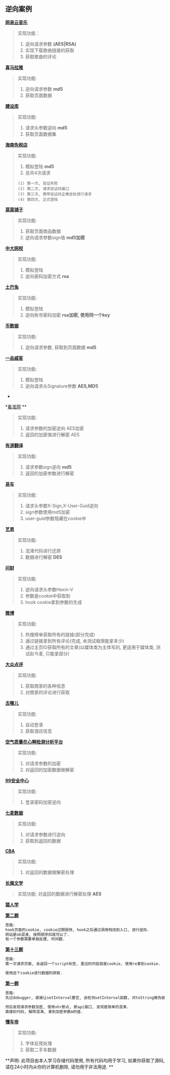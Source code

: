## 逆向案例

**[网易云音乐](https://music.163.com/)**
> 实现功能：
> 1. 逆向请求参数   **(AES|RSA)**
> 2. 实现下载歌曲链接的获取
> 3. 获取歌曲的评论

**[喜马拉雅](https://www.ximalaya.com/category/a3_b10880/p2/)**
> 实现功能:
> 1. 逆向请求参数  **md5**
> 2. 获取页面数据

**[建设库](https://www.jiansheku.com/search/expired/?page=5)**
> 实现功能:
> 1. 请求头参数逆向  **md5**
> 2. 获取页面数据集

**[海南免税店](https://m.hltmsp.com/passport/login?backURL=%2F%2Fm.hltmsp.com%2Fuser)**
> 实现功能:
> 1. 模拟登陆  **md5**
> 2. 总共4次请求
> ```
> (1) 第一次, 验证失败
> (2) 第二次, 请求验证码接口
> (3) 第三次, 携带验证码正确坐标进行请求
> (4) 第四次, 正式登陆

**[莫莫铺子](http://mmpz.ttzhuijuba.com/?r=/l&cids=9&site=classify&sort=0)**
> 实现功能:
> 1. 获取页面商品数据
> 2. 逆向请求参数sign值  **md5加密**

**[中大网校](https://ke.wangxiao.cn/)**
> 实现功能:
> 1. 模拟登陆
> 2. 逆向密码加密方式  **rsa**

**[土巴兔](https://www.to8to.com/new_login.php)**
> 实现功能:
> 1. 模拟登陆
> 2. 逆向账号密码加密  **rsa加密, 使用同一个key**

**[币数据](https://www.mytokencap.com/)**
> 实现功能:
> 1. 逆向请求参数, 获取到页面数据 **md5**


**[一品威客](https://www.epwk.com/login.html)**
> 实现功能:
> 1. 模拟登陆
> 2. 逆向请求头Signature参数 **AES,MD5**

*

*[看准网](https://www.kanzhun.com/search?cityCode=34&industryCodes=52&pageNum=1&query=%E6%93%8D%E4%BD%9C%E5%91%98&type=4)
**

> 实现功能:
> 1. 请求参数的加密逆向 AES加密
> 2. 返回的加密值进行解密 AES

**[有道翻译](https://fanyi.youdao.com/#/)**

> 实现功能:
> 1. 请求参数sign逆向 **md5**
> 2. 返回的加密参数进行解密

**[易车](https://car.yiche.com/siyucivic/peizhi/)**

> 实现功能:
> 1. 请求头参数X-Sign,X-User-Guid逆向
> 2. sign参数使用md5加密
> 3. user-guid参数隐藏在cookie中

**[艺恩](https://www.endata.com.cn/BoxOffice/BO/year/index.html)**

> 实现功能:
> 1. 混淆代码进行还原
> 2. 数据进行解密  **DES**



**[问财](https://www.iwencai.com/unifiedwap/result?w=%E6%B6%A8%E8%B7%8C%E5%B9%85%E5%A4%A7%E4%BA%8E%E7%AD%89%E4%BA%8E0%E5%B0%8F%E4%BA%8E%E7%AD%89%E4%BA%8E5%25%EF%BC%8C&querytype=fund&addSign=1712064372700)**

> 实现功能:
> 1. 逆向请求头参数Hexin-V
> 2. 参数是cookie中获取到
> 3. hook cookie拿到参数的生成

**[微博](https://m.weibo.cn/)**
> 实现功能:
> 1. 热搜榜单获取所有的链接(部分完成)
> 2. 通过链接拿到所有评论(完成, 未测试极限能拿多少)
> 3. 通过主页ID获取所有的文章(以媒体类为主体写的, 更适用于媒体类, 测试赵今麦, 只能拿部分)

**[大众点评](https://www.dianping.com/)**
> 实现功能:
> 1. 获取商家的各种信息
> 2. 对商家的评论进行获取


**[去哪儿](https://www.qunar.com/)**
> 实现功能:
> 1. 自动登录
> 2. 获取酒店信息


**[空气质量在心啊检测分析平台](https://www.aqistudy.cn/)**
> 实现功能:
> 1. 对请求参数的加密
> 2. 对返回的加密数据做解密


**[99安全中心](https://aq.99.com/V3/NDUser_Login.htm)**
> 实现功能:
> 1. 登录密码加密逆向


**[七麦数据](https://www.qimai.cn/)**
> 实现功能:
> 1. 对请求参数进行逆向
> 2. 获取到返回的数据


**[CBA](https://data-server.cbaleague.com/api/team-match-datas/team-entirety-list)**
> 实现功能:
> 1. 对返回的数据做解密处理


**[长佩文学](https://m.gongzicp.com/)**
> 实现功能:
> 对返回的数据进行解密处理  **AES**


**[猿人学](https://match.yuanrenxue.cn/list)**

**[第二题](https://match.yuanrenxue.cn/match/2)**

```markdown
思路:
hook页面的cookie, cookie过期很快, hook之后通过调用栈找到入口, 进行逆向.
网站是ob混淆, 按照顺序扣就可以了.
有一个参数需要单独处理, 时间戳.
```

**[第十三题](https://match.yuanrenxue.cn/match/13)**

````markdown
思路:
第一次请求页面, 会返回一个script标签, 里边的内容就是cookie, 使用re拿到cookie.

使用这个cookie进行数据的获取.
````

**[第一题](https://match.yuanrenxue.cn/match/1)**

````markdown
思路:
先过debugger, 直接让setInterval置空, 会检测setInterval函数, 对toString做伪装.

然后发现请求参数加密, 使用xhr断点, 断api接口, 发现是简单的混淆.
直接扣代码, 解除混淆, 拿到加密参数m的值.
````

**[懂车帝](https://www.dongchedi.com/)**
> 实现功能:
> 1. 字体反爬处理
> 2. 获取二手车数据



**声明: 此项目由本人学习存储代码使用, 所有代码均用于学习, 如果你获取了源码, 请在24小时内从你的计算机删除, 请勿用于非法用途.
**
